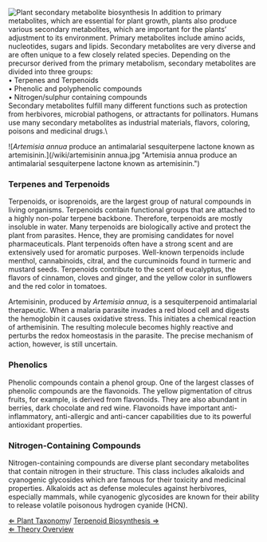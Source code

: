 ![Plant secondary metabolite biosynthesis](/wiki/PlantSecondaryMetabolite.jpg "fig:Plant secondary metabolite biosynthesis")
In addition to primary metabolites, which are essential for plant
growth, plants also produce various secondary metabolites, which are
important for the plants’ adjustment to its environment. Primary
metabolites include amino acids, nucleotides, sugars and lipids.
Secondary metabolites are very diverse and are often unique to a few
closely related species. Depending on the precursor derived from the
primary metabolism, secondary metabolites are divided into three
groups:\
• Terpenes and Terpenoids\
• Phenolic and polyphenolic compounds\
• Nitrogen/sulphur containing compounds\
 Secondary metabolites fulfill many different functions such as
protection from herbivores, microbial pathogens, or attractants for
pollinators. Humans use many secondary metabolites as industrial
materials, flavors, coloring, poisons and medicinal drugs.\

![*Artemisia annua* produce an antimalarial sesquiterpene lactone known as artemisinin.](/wiki/artemisinin annua.jpg "Artemisia annua produce an antimalarial sesquiterpene lactone known as artemisinin.")

### Terpenes and Terpenoids

Terpenoids, or isoprenoids, are the largest group of natural compounds
in living organisms. Terpenoids contain functional groups that are
attached to a highly non-polar terpene backbone. Therefore, terpenoids
are mostly insoluble in water. Many terpenoids are biologically active
and protect the plant from parasites. Hence, they are promising
candidates for novel pharmaceuticals. Plant terpenoids often have a
strong scent and are extensively used for aromatic purposes. Well-known
terpenoids include menthol, cannabinoids, citral, and the curcuminoids
found in turmeric and mustard seeds. Terpenoids contribute to the scent
of eucalyptus, the flavors of cinnamon, cloves and ginger, and the
yellow color in sunflowers and the red color in tomatoes.

Artemisinin, produced by *Artemisia annua*, is a sesquiterpenoid
antimalarial therapeutic. When a malaria parasite invades a red blood
cell and digests the hemoglobin it causes oxidative stress. This
initiates a chemical reaction of arthemisinin. The resulting molecule
becomes highly reactive and perturbs the redox homeostasis in the
parasite. The precise mechanism of action, however, is still uncertain.

### Phenolics

Phenolic compounds contain a phenol group. One of the largest classes of
phenolic compounds are the flavonoids. The yellow pigmentation of citrus
fruits, for example, is derived from flavonoids. They are also abundant
in berries, dark chocolate and red wine. Flavonoids have important
anti-inflammatory, anti-allergic and anti-cancer capabilities due to its
powerful antioxidant properties.

### Nitrogen-Containing Compounds

Nitrogen-containing compounds are diverse plant secondary metabolites
that contain nitrogen in their structure. This class includes alkaloids
and cyanogenic glycosides which are famous for their toxicity and
medicinal properties. Alkaloids act as defense molecules against
herbivores, especially mammals, while cyanogenic glycosides are known
for their ability to release volatile poisonous hydrogen cyanide (HCN).

[ ⇐ Plant Taxonomy](/wiki/Plant_Taxonomy "wikilink")/ [ Terpenoid Biosynthesis
⇒](/wiki/Terpenoid_Biosynthesis "wikilink")\
[ ⇐ Theory Overview](/wiki/PlantLab "wikilink")

